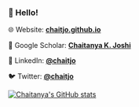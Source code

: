 ### 👋 Hello!

🌐 Website: [**chaitjo.github.io**](http://chaitjo.github.io/)

📰 Google Scholar: [**Chaitanya K. Joshi**](https://scholar.google.com/citations?hl=en&user=cwxVFVgAAAAJ)

👔 LinkedIn: [**@chaitjo**](http://linkedin.com/in/chaitjo)

🐦 Twitter: [**@chaitjo**](http://twitter.com/chaitjo)

[![Chaitanya's GitHub stats](https://github-readme-stats.vercel.app/api?username=chaitjo&count_private=true&show_icons=true)](https://github.com/anuraghazra/github-readme-stats)
